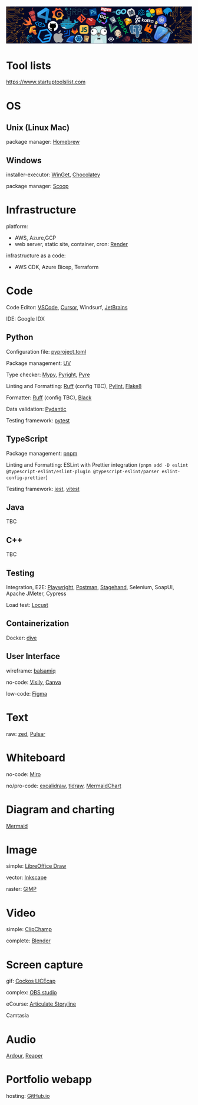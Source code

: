 ![header](https://github.com/git0802/git0802/blob/main/header_.png)

# Tool lists

https://www.startuptoolslist.com


# OS

## Unix (Linux Mac)

package manager: [Homebrew](https://brew.sh/)

## Windows

installer-executor: [WinGet](https://github.com/microsoft/winget-cli), [Chocolatey](https://chocolatey.org/)

package manager: [Scoop](https://scoop.sh/)


# Infrastructure

platform:
* AWS, Azure,GCP
* web server, static site, container, cron: [Render](https://render.com)

infrastructure as a code:
* AWS CDK, Azure Bicep, Terraform


# Code

Code Editor: [VSCode](https://code.visualstudio.com/), [Cursor](https://www.cursor.com/),
Windsurf,  [JetBrains](https://www.jetbrains.com/)

IDE: Google IDX


## Python

Configuration file: [pyproject.toml](https://packaging.python.org/en/latest/guides/writing-pyproject-toml/)

Package management: [UV](https://github.com/astral-sh/uv)

Type checker: [Mypy](https://mypy-lang.org/), [Pyright](https://github.com/microsoft/pyright), [Pyre](https://pyre-check.org/)

Linting and Formatting: [Ruff](https://docs.astral.sh/ruff/) (config TBC), [Pylint](https://github.com/pylint-dev/pylint), [Flake8](https://flake8.pycqa.org/)

Formatter: [Ruff](https://docs.astral.sh/ruff/) (config TBC), [Black](https://github.com/psf/black)

Data validation: [Pydantic](https://docs.pydantic.dev/latest/)

Testing framework: [pytest](https://docs.pytest.org/)


## TypeScript

Package management: [pnpm](https://pnpm.io)

Linting and Formatting: ESLint with Prettier integration (`pnpm add -D eslint @typescript-eslint/eslint-plugin @typescript-eslint/parser eslint-config-prettier`)

Testing framework: [jest](https://jestjs.io/), [vitest](https://vitest.dev/)


## Java

TBC


## C++

TBC


## Testing

Integration, E2E: [Playwright](https://playwright.dev/), [Postman](https://www.postman.com/),  [Stagehand](https://github.com/browserbase/stagehand), Selenium, SoapUI, Apache JMeter, Cypress

Load test: [Locust](https://locust.io/)


## Containerization

Docker: [dive](https://github.com/wagoodman/dive)


## User Interface

wireframe: [balsamiq](https://balsamiq.com/)

no-code: [Visily](https://www.visily.ai/), [Canva](https://www.canva.com/)

low-code: [Figma](https://www.figma.com/)


# Text

raw: [zed](https://zed.dev/), [Pulsar](https://pulsar-edit.dev/)


# Whiteboard

no-code: [Miro](https://miro.com/)

no/pro-code: [excalidraw](https://excalidraw.com/), [tldraw](https://tldraw.dev/), [MermaidChart](https://www.mermaidchart.com/)

# Diagram and charting

[Mermaid](https://mermaid.js.org)

# Image

simple: [LibreOffice Draw](https://www.libreoffice.org/discover/draw/)

vector: [Inkscape](https://inkscape.org/)

raster: [GIMP](https://www.gimp.org/)


# Video

simple: [ClipChamp](https://clipchamp.com/)

complete: [Blender](https://www.blender.org/)


# Screen capture

gif: [Cockos LICEcap](https://www.cockos.com/licecap/)

complex: [OBS studio](https://obsproject.com/)

eCourse: [Articulate Storyline](https://www.articulate.com/360/storyline/)

Camtasia

# Audio

[Ardour](https://ardour.org/), [Reaper](https://www.reaper.fm/)

# Portfolio webapp

hosting: [GitHub.io](https://pages.github.com/)


